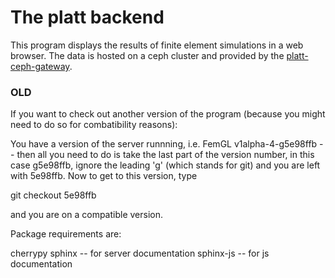 # The platt backend #

This program displays the results of finite element simulations in a web
browser. The data is hosted on a ceph cluster and provided by the
[platt-ceph-gateway](https://github.com/Klump3n/platt-ceph-gateway).


### OLD ###

If you want to check out another version of the program (because you might need
to do so for combatibility reasons):

You have a version of the server runnning, i.e. FemGL v1alpha-4-g5e98ffb -- then
all you need to do is take the last part of the version number, in this case
g5e98ffb, ignore the leading 'g' (which stands for git) and you are left with
5e98ffb.
Now to get to this version, type

git checkout 5e98ffb

and you are on a compatible version.

Package requirements are:

cherrypy
sphinx -- for server documentation
sphinx-js -- for js documentation


